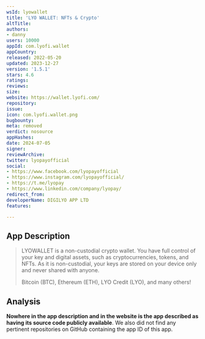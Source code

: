 ```yaml
---
wsId: lyowallet
title: 'LYO WALLET: NFTs & Crypto'
altTitle: 
authors:
- danny
users: 10000
appId: com.lyofi.wallet
appCountry: 
released: 2022-05-20
updated: 2023-12-27
version: '1.5.1'
stars: 4.6
ratings: 
reviews: 
size: 
website: https://wallet.lyofi.com/
repository: 
issue: 
icon: com.lyofi.wallet.png
bugbounty: 
meta: removed
verdict: nosource
appHashes: 
date: 2024-07-05
signer: 
reviewArchive: 
twitter: lyopayofficial
social:
- https://www.facebook.com/lyopayofficial
- https://www.instagram.com/lyopayofficial/
- https://t.me/lyopay
- https://www.linkedin.com/company/lyopay/
redirect_from: 
developerName: DIGILYO APP LTD
features: 

---
```


## App Description 

> LYOWALLET is a non-custodial crypto wallet. You have full control of your key and digital assets, such as cryptocurrencies, tokens, and NFTs. As it is non-custodial, your keys are stored on your device only and never shared with anyone.
> 
> Bitcoin (BTC), Ethereum (ETH), LYO Credit (LYO), and many others!

## Analysis

**Nowhere in the app description and in the website is the app described as having its source code publicly available**. We also did not find any pertinent repositories on GitHub containing the app ID of this app. 

